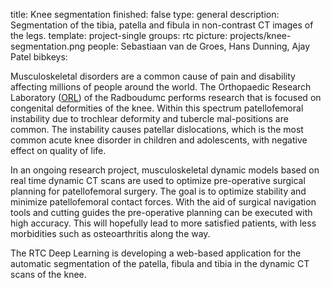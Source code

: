 title: Knee segmentation
finished: false
type: general
description: Segmentation of the tibia, patella and fibula in non-contrast CT images of the legs.
template: project-single
groups: rtc
picture: projects/knee-segmentation.png
people: Sebastiaan van de Groes, Hans Dunning, Ajay Patel
bibkeys: 

Musculoskeletal disorders are a common cause of pain and disability affecting millions of people around the world. The Orthopaedic Research Laboratory ([ORL]( https://orthopaedicresearchlab.nl/)) of the Radboudumc performs research that is focused on congenital deformities of the knee. Within this spectrum patellofemoral instability due to trochlear deformity and tubercle mal-positions are common. The instability causes patellar dislocations, which is the most common acute knee disorder in children and adolescents, with negative effect on quality of life.
<br>

In an ongoing research project, musculoskeletal dynamic models based on real time dynamic CT scans are used to optimize pre-operative surgical planning for patellofemoral surgery. The goal is to optimize stability and minimize patellofemoral contact forces. With the aid of surgical navigation tools and cutting guides the pre-operative planning can be executed with high accuracy. This will hopefully lead to more satisfied patients, with less morbidities such as osteoarthritis along the way.
<br>

The RTC Deep Learning is developing a web-based application for the automatic segmentation of the patella, fibula and tibia in the dynamic CT scans of the knee. 
